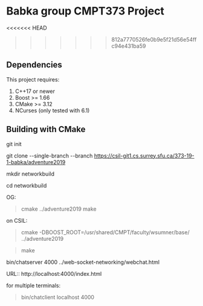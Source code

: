 # Babka group CMPT373 Project

<<<<<<< HEAD

>>>>>>> 812a7770526fe0b9e5f21d56e54ffc94e431ba59
## Dependencies

This project requires:

1. C++17 or newer
2. Boost >= 1.66
3. CMake >= 3.12
4. NCurses (only tested with 6.1)

## Building with CMake

git init

git clone --single-branch --branch <branchname> https://csil-git1.cs.surrey.sfu.ca/373-19-1-babka/adventure2019

mkdir networkbuild

cd networkbuild

OG:
> cmake ../adventure2019
> make

on CSIL:
> cmake -DBOOST_ROOT=/usr/shared/CMPT/faculty/wsumner/base/ ../adventure2019

> make

bin/chatserver 4000 ../web-socket-networking/webchat.html

URL:: http://localhost:4000/index.html

for multiple terminals:
> bin/chatclient localhost 4000
